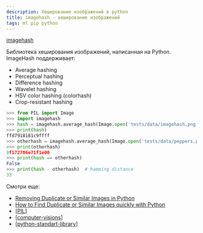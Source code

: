 ```yaml
---
description: Хеширование изображений в python
title: imagehash - хеширование изображений
tags: ml pip python
---
```

[imagehash](https://github.com/JohannesBuchner/imagehash)

Библиотека хеширования изображений, написанная на Python. ImageHash поддерживает:

- Average hashing
- Perceptual hashing
- Difference hashing
- Wavelet hashing
- HSV color hashing (colorhash)
- Crop-resistant hashing

```python
>>> from PIL import Image
>>> import imagehash
>>> hash = imagehash.average_hash(Image.open('tests/data/imagehash.png'))
>>> print(hash)
ffd7918181c9ffff
>>> otherhash = imagehash.average_hash(Image.open('tests/data/peppers.png'))
>>> print(otherhash)
9f172786e71f1e00
>>> print(hash == otherhash)
False
>>> print(hash - otherhash)  # hamming distance
33
```

Смотри еще:

- [Removing Duplicate or Similar Images in Python](https://towardsdatascience.com/removing-duplicate-or-similar-images-in-python-93d447c1c3eb)
- [How to Find Duplicate or Similar Images quickly with Python](https://medium.com/@somilshah112/how-to-find-duplicate-or-similar-images-quickly-with-python-2d636af9452f)
- [[PIL]]
- [[computer-visions]]
- [[python-standart-library]]

[//begin]: # "Autogenerated link references for markdown compatibility"
[PIL]: PIL "Pillow - обработка изображений"
[computer-visions]: ../lists/computer-visions "Computer visions"
[python-standart-library]: ../lists/python-standart-library "Стандартная библиотека python и полезные ресурсы"
[//end]: # "Autogenerated link references"